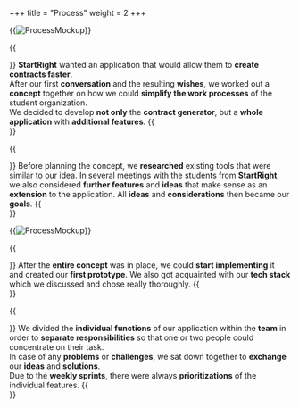 +++
title = "Process"
weight = 2
+++

{{<image src="brainstorming.jpg" alt="ProcessMockup" caption="Brainstorming">}}

{{<section title="Idea">}}
**StartRight** wanted an application that would allow them to **create contracts faster**. \
After our first **conversation** and the resulting **wishes**, we worked out a **concept** together on how we could **simplify the work processes** of the student organization. \
We decided to develop **not only** the **contract generator**, but a **whole application** with **additional features**.
{{</section>}}

{{<section title="Concept">}}
Before planning the concept, we **researched** existing tools that were similar to our idea.
In several meetings with the students from **StartRight**, we also considered **further features** and **ideas** that make sense as an **extension** to the application.
All **ideas** and **considerations** then became our **goals**.
{{</section>}}

{{<image src="mockup_process.jpg" alt="ProcessMockup" caption="from Prototype to Product">}}

{{<section title="Prototype">}}
After the **entire concept** was in place, we could **start implementing** it and created our **first prototype**. 
We also got acquainted with our **tech stack** which we discussed and chose really thoroughly.
{{</section>}}

{{<section title="Development">}}
We divided the **individual functions** of our application within the **team** in order to **separate responsibilities** so that one or two people could concentrate on their task. \
In case of any **problems** or **challenges**, we sat down together to **exchange** our **ideas** and **solutions**. \
Due to the **weekly sprints**, there were always **prioritizations** of the individual features.
{{</section>}}
